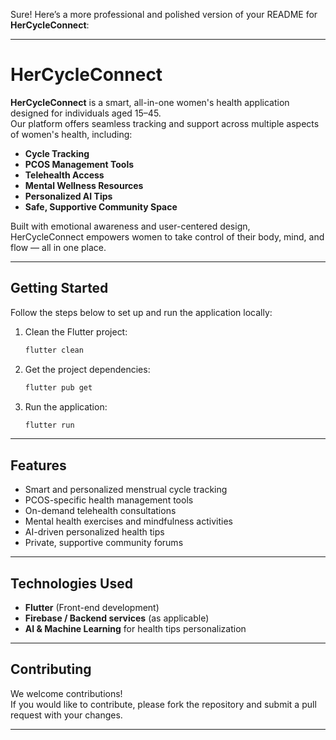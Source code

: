 Sure! Here’s a more professional and polished version of your README for **HerCycleConnect**:

---

# HerCycleConnect

**HerCycleConnect** is a smart, all-in-one women's health application designed for individuals aged 15–45.  
Our platform offers seamless tracking and support across multiple aspects of women's health, including:

- **Cycle Tracking**  
- **PCOS Management Tools**  
- **Telehealth Access**  
- **Mental Wellness Resources**  
- **Personalized AI Tips**  
- **Safe, Supportive Community Space**

Built with emotional awareness and user-centered design, HerCycleConnect empowers women to take control of their body, mind, and flow — all in one place.

---

## Getting Started

Follow the steps below to set up and run the application locally:

1. Clean the Flutter project:
   ```bash
   flutter clean
   ```

2. Get the project dependencies:
   ```bash
   flutter pub get
   ```

3. Run the application:
   ```bash
   flutter run
   ```

---

## Features

- Smart and personalized menstrual cycle tracking  
- PCOS-specific health management tools  
- On-demand telehealth consultations  
- Mental health exercises and mindfulness activities  
- AI-driven personalized health tips  
- Private, supportive community forums  

---

## Technologies Used

- **Flutter** (Front-end development)
- **Firebase / Backend services** (as applicable)
- **AI & Machine Learning** for health tips personalization

---

## Contributing

We welcome contributions!  
If you would like to contribute, please fork the repository and submit a pull request with your changes.


---
